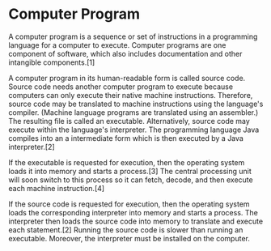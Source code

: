 # Computer Program

A computer program is a sequence or set of instructions in a programming language for a computer to execute. Computer programs are one component of software, which also includes documentation and other intangible components.[1]

A computer program in its human-readable form is called source code. Source code needs another computer program to execute because computers can only execute their native machine instructions. Therefore, source code may be translated to machine instructions using the language's compiler. (Machine language programs are translated using an assembler.) The resulting file is called an executable. Alternatively, source code may execute within the language's interpreter. The programming language Java compiles into an a intermediate form which is then executed by a Java interpreter.[2]

If the executable is requested for execution, then the operating system loads it into memory and starts a process.[3] The central processing unit will soon switch to this process so it can fetch, decode, and then execute each machine instruction.[4]

If the source code is requested for execution, then the operating system loads the corresponding interpreter into memory and starts a process. The interpreter then loads the source code into memory to translate and execute each statement.[2] Running the source code is slower than running an executable. Moreover, the interpreter must be installed on the computer.

